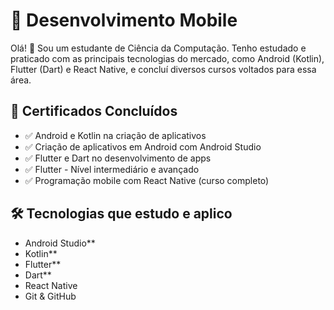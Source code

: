 # 📱 Desenvolvimento Mobile

Olá! 👋 Sou um estudante de Ciência da Computação. Tenho estudado e praticado com as principais tecnologias do mercado, como Android (Kotlin), Flutter (Dart) e React Native, e concluí diversos cursos voltados para essa área.

## 🧠 Certificados Concluídos

- ✅ Android e Kotlin na criação de aplicativos
- ✅ Criação de aplicativos em Android com Android Studio
- ✅ Flutter e Dart no desenvolvimento de apps
- ✅ Flutter - Nível intermediário e avançado
- ✅ Programação mobile com React Native (curso completo)

## 🛠 Tecnologias que estudo e aplico

- Android Studio**
- Kotlin**
- Flutter**
- Dart**
- React Native
- Git & GitHub
